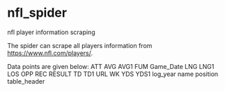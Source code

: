 # nfl_spider
nfl player information scraping

The spider can scrape all players information from https://www.nfl.com/players/. 

Data points are given below: 
ATT	AVG	AVG1	FUM	Game_Date	LNG	LNG1	LOS	OPP	REC	RESULT	TD	TD1	URL	WK	YDS	YDS1	log_year	name	position	table_header

